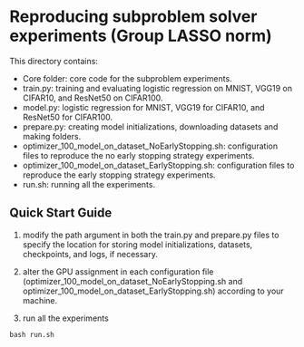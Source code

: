 # Reproducing subproblem solver experiments (Group LASSO norm)

This directory contains:
 - Core folder: core code for the subproblem experiments. 
 - train.py: training and evaluating logistic regression on MNIST, VGG19 on CIFAR10, and ResNet50 on CIFAR100. 
 - model.py: logistic regression for MNIST, VGG19 for CIFAR10, and ResNet50 for CIFAR100.
 - prepare.py: creating model initializations, downloading datasets and making folders.
 - optimizer_100_model_on_dataset_NoEarlyStopping.sh: configuration files to reproduce the no early stopping strategy experiments.
 - optimizer_100_model_on_dataset_EarlyStopping.sh: configuration files to reproduce the early stopping strategy experiments. 
 - run.sh: running all the experiments.

## Quick Start Guide
1. modify the path argument in both the train.py and prepare.py files to specify the location for storing model initializations, datasets, checkpoints, and logs, if necessary.

2. alter the GPU assignment in each configuration file (optimizer_100_model_on_dataset_NoEarlyStopping.sh and optimizer_100_model_on_dataset_EarlyStopping.sh) according to your machine.

3. run all the experiments

```
bash run.sh
``` 